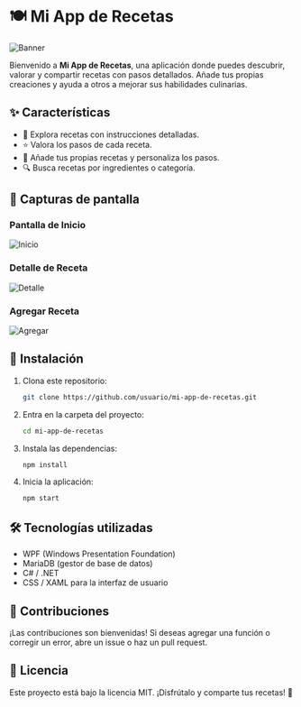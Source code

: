 # 🍽️ Mi App de Recetas

![Banner](https://via.placeholder.com/1200x400.png?text=Mi+App+de+Recetas)

Bienvenido a **Mi App de Recetas**, una aplicación donde puedes descubrir, valorar y compartir recetas con pasos detallados. Añade tus propias creaciones y ayuda a otros a mejorar sus habilidades culinarias. 

## ✨ Características

- 📜 Explora recetas con instrucciones detalladas.
- ⭐ Valora los pasos de cada receta.
- 📝 Añade tus propias recetas y personaliza los pasos.
- 🔍 Busca recetas por ingredientes o categoría.

## 📸 Capturas de pantalla

### Pantalla de Inicio
![Inicio](https://via.placeholder.com/600x400.png?text=Pantalla+de+Inicio)

### Detalle de Receta
![Detalle](https://via.placeholder.com/600x400.png?text=Detalle+de+Receta)

### Agregar Receta
![Agregar](https://via.placeholder.com/600x400.png?text=Agregar+Receta)

## 🚀 Instalación

1. Clona este repositorio:
   ```bash
   git clone https://github.com/usuario/mi-app-de-recetas.git
   ```
2. Entra en la carpeta del proyecto:
   ```bash
   cd mi-app-de-recetas
   ```
3. Instala las dependencias:
   ```bash
   npm install
   ```
4. Inicia la aplicación:
   ```bash
   npm start
   ```

## 🛠️ Tecnologías utilizadas

- WPF (Windows Presentation Foundation)
- MariaDB (gestor de base de datos)
- C# / .NET
- CSS / XAML para la interfaz de usuario

## 📌 Contribuciones

¡Las contribuciones son bienvenidas! Si deseas agregar una función o corregir un error, abre un issue o haz un pull request. 

## 📜 Licencia

Este proyecto está bajo la licencia MIT. ¡Disfrútalo y comparte tus recetas! 🍲


